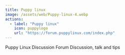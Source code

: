 ```yaml
---
title: Puppy linux
image: /assets/web/Puppy-linux-4.webp
actions:
  - label: "Puppy linux"
    icon: puppylogo
    url: "https://forum.puppylinux.com/index.php" 
---
```


Puppy Linux Discussion Forum
Discussion, talk and tips
